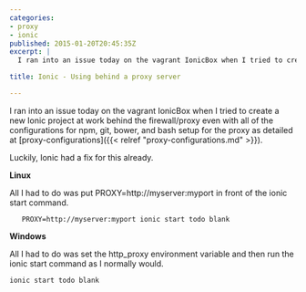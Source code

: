 ```yaml
---
categories:
- proxy
- ionic
published: 2015-01-20T20:45:35Z
excerpt: |
  I ran into an issue today on the vagrant IonicBox when I tried to create a new Ionic project at work behind the firewall/proxy even with all of the configurations for npm, git, bower, and bash setup for the proxy.

title: Ionic - Using behind a proxy server

---
```


I ran into an issue today on the vagrant IonicBox when I tried to create a new Ionic project at work behind the firewall/proxy even with all of the configurations for npm, git, bower, and bash setup for the proxy as detailed at [proxy-configurations]({{< relref "proxy-configurations.md" >}}).

Luckily, Ionic had a fix for this already.  

**Linux**

All I had to do was put PROXY=http://myserver:myport in front of the ionic start command.

       PROXY=http://myserver:myport ionic start todo blank

**Windows**
       
 All I had to do was set the http_proxy environment variable and then run the ionic start command as I normally would.
 
    ionic start todo blank
